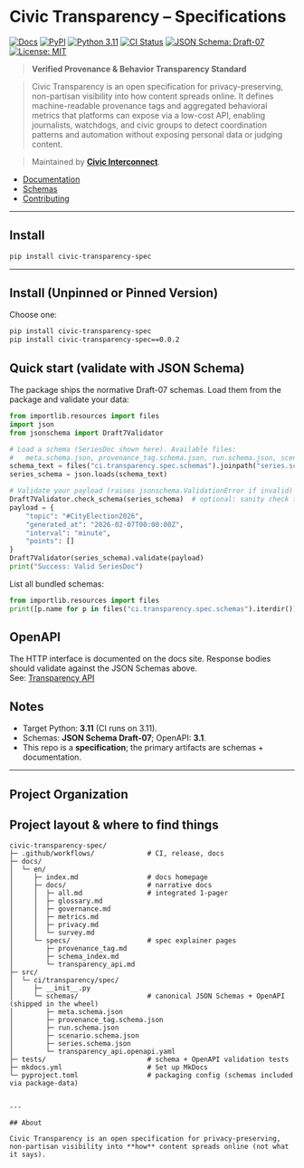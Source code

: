 # Civic Transparency – Specifications

[![Docs](https://img.shields.io/badge/docs-mkdocs--material-blue)](https://civic-interconnect.github.io/civic-transparency-spec/)
[![PyPI](https://img.shields.io/pypi/v/civic-transparency-spec.svg)](https://pypi.org/project/civic-transparency-spec/)
[![Python 3.11](https://img.shields.io/badge/python-3.11-blue?logo=python)](#)
[![CI Status](https://github.com/civic-interconnect/civic-transparency-spec/actions/workflows/ci.yml/badge.svg?branch=main
)](https://github.com/civic-interconnect/civic-transparency-spec/actions/workflows/ci.yml)
[![JSON Schema: Draft-07](https://img.shields.io/badge/JSON%20Schema-Draft--07-orange)](#)
[![License: MIT](https://img.shields.io/badge/License-MIT-yellow.svg)](./LICENSE)

> **Verified Provenance & Behavior Transparency Standard**

> Civic Transparency is an open specification for privacy-preserving, non-partisan visibility into how content spreads online.
> It defines machine-readable provenance tags and aggregated behavioral metrics that platforms can expose via a low-cost API, enabling journalists, watchdogs, and civic groups to detect coordination patterns and automation without exposing personal data or judging content.

> Maintained by **[Civic Interconnect](https://github.com/civic-interconnect)**.

- [Documentation](https://civic-interconnect.github.io/civic-transparency-spec/)
- [Schemas](./specs/schema_index.md)
- [Contributing](./CONTRIBUTING.md)

---

## Install

```bash
pip install civic-transparency-spec
```

---

## Install (Unpinned or Pinned Version)

Choose one:

```bash
pip install civic-transparency-spec
pip install civic-transparency-spec==0.0.2
```

## Quick start (validate with JSON Schema)

The package ships the normative Draft-07 schemas.
Load them from the package and validate your data:

```python
from importlib.resources import files
import json
from jsonschema import Draft7Validator

# Load a schema (SeriesDoc shown here). Available files:
#   meta.schema.json, provenance_tag.schema.json, run.schema.json, scenario.schema.json, series.schema.json
schema_text = files("ci.transparency.spec.schemas").joinpath("series.schema.json").read_text(encoding="utf-8")
series_schema = json.loads(schema_text)

# Validate your payload (raises jsonschema.ValidationError if invalid)
Draft7Validator.check_schema(series_schema)  # optional: sanity check the schema itself
payload = {
    "topic": "#CityElection2026",
    "generated_at": "2026-02-07T00:00:00Z",
    "interval": "minute",
    "points": []
}
Draft7Validator(series_schema).validate(payload)
print("Success: Valid SeriesDoc")
```

List all bundled schemas:

```python
from importlib.resources import files
print([p.name for p in files("ci.transparency.spec.schemas").iterdir()])
```

## OpenAPI

The HTTP interface is documented on the docs site.
Response bodies should validate against the JSON Schemas above.  
See: [Transparency API](https://civic-interconnect.github.io/civic-transparency-spec/specs/transparency_api/)

## Notes

- Target Python: **3.11** (CI runs on 3.11).
- Schemas: **JSON Schema Draft-07**; OpenAPI: **3.1**.
- This repo is a **specification**; the primary artifacts are schemas + documentation.

---

## Project Organization

## Project layout & where to find things

```text
civic-transparency-spec/
├─ .github/workflows/             # CI, release, docs
├─ docs/
│  └─ en/
│     ├─ index.md                 # docs homepage
│     ├─ docs/                    # narrative docs
│     │  ├─ all.md                # integrated 1-pager
│     │  ├─ glossary.md
│     │  ├─ governance.md
│     │  ├─ metrics.md
│     │  ├─ privacy.md
│     │  └─ survey.md
│     └─ specs/                   # spec explainer pages
│        ├─ provenance_tag.md
│        ├─ schema_index.md
│        └─ transparency_api.md
├─ src/
│  └─ ci/transparency/spec/
│     ├─ __init__.py
│     └─ schemas/                 # canonical JSON Schemas + OpenAPI (shipped in the wheel)
│        ├─ meta.schema.json
│        ├─ provenance_tag.schema.json
│        ├─ run.schema.json
│        ├─ scenario.schema.json
│        ├─ series.schema.json
│        └─ transparency_api.openapi.yaml
├─ tests/                         # schema + OpenAPI validation tests
├─ mkdocs.yml                     # Set up MkDocs
└─ pyproject.toml                 # packaging config (schemas included via package-data)


---

## About

Civic Transparency is an open specification for privacy-preserving, non-partisan visibility into **how** content spreads online (not what it says). 
